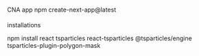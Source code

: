 ####
CNA app
npm create-next-app@latest

####
installations

npm install react tsparticles react-tsparticles @tsparticles/engine tsparticles-plugin-polygon-mask
